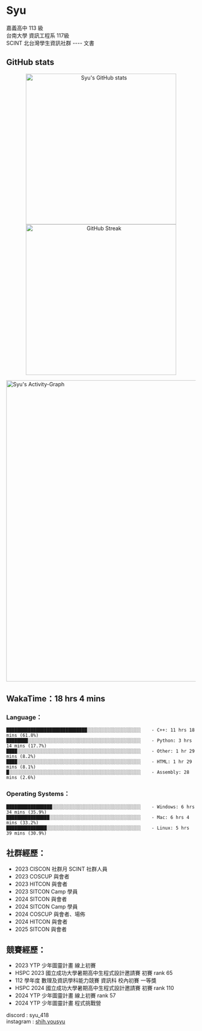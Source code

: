 # Syu  
嘉義高中 113 級  
台南大學 資訊工程系 117級  
SCINT 北台灣學生資訊社群 ---- 文書  
  
## GitHub stats
  
<p align="center">
<img width=400 src="https://github-readme-stats.vercel.app/api?username=shihyousyu&theme=transparent&hide_border=True&text_color=FFFFFF&title_color=FFFFFF" alt="Syu's GitHub stats">
<img width="400" src="https://github-readme-streak-stats-six-nu.vercel.app/?user=shihyousyu&theme=dark&mode=weekly&background=EBEBEB00&fire=FFFFFF&currStreakNum=FFFFFF&sideLabels=FFFFFF&sideNums=FFFFFF&ring=FFFFFF&currStreakLabel=FFFFFF&border=EBEBEB00" alt="GitHub Streak" />
</p>
  
<img width=800 src="https://github-readme-activity-graph.vercel.app/graph?username=shihyousyu&hide_border=true&theme=github-compact&area=true&area_color=A6FFA6&custom_title=Syu's%20Activity%Graph" alt="Syu's Activity-Graph">

  
<!--START_SECTION:waka-->
## WakaTime：18 hrs 4 mins
### Language：  
```  
██████████████████████████████░░░░░░░░░░░░░░░░░░░░    - C++: 11 hrs 18 mins (61.8%)  
████████░░░░░░░░░░░░░░░░░░░░░░░░░░░░░░░░░░░░░░░░░░    - Python: 3 hrs 14 mins (17.7%)  
████░░░░░░░░░░░░░░░░░░░░░░░░░░░░░░░░░░░░░░░░░░░░░░    - Other: 1 hr 29 mins (8.2%)  
████░░░░░░░░░░░░░░░░░░░░░░░░░░░░░░░░░░░░░░░░░░░░░░    - HTML: 1 hr 29 mins (8.1%)  
█░░░░░░░░░░░░░░░░░░░░░░░░░░░░░░░░░░░░░░░░░░░░░░░░░    - Assembly: 28 mins (2.6%)  
```  
### Operating Systems：  
```  
█████████████████░░░░░░░░░░░░░░░░░░░░░░░░░░░░░░░░░    - Windows: 6 hrs 34 mins (35.9%)  
████████████████░░░░░░░░░░░░░░░░░░░░░░░░░░░░░░░░░░    - Mac: 6 hrs 4 mins (33.2%)  
███████████████░░░░░░░░░░░░░░░░░░░░░░░░░░░░░░░░░░░    - Linux: 5 hrs 39 mins (30.9%)  
```  
<!--END_SECTION:waka-->
  
## 社群經歷：
* 2023 CISCON 社群月 SCINT 社群人員
* 2023 COSCUP 與會者
* 2023 HITCON 與會者
* 2023 SITCON Camp 學員
* 2024 SITCON 與會者
* 2024 SITCON Camp 學員
* 2024 COSCUP 與會者、場佈
* 2024 HITCON 與會者
* 2025 SITCON 與會者
## 競賽經歷：
* 2023 YTP 少年圖靈計畫 線上初賽
* HSPC 2023 國立成功大學暑期高中生程式設計邀請賽 初賽 rank 65
* 112 學年度 數理及資訊學科能力競賽 資訊科 校內初賽 一等獎
* HSPC 2024 國立成功大學暑期高中生程式設計邀請賽 初賽 rank 110
* 2024 YTP 少年圖靈計畫 線上初賽 rank 57
* 2024 YTP 少年圖靈計畫 程式挑戰營
  
discord : syu_418  
instagram : [shih.yousyu](https://www.instagram.com/shih.yousyu/)  
